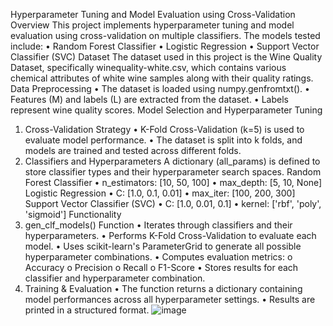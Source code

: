 Hyperparameter Tuning and Model Evaluation using Cross-Validation
Overview
This project implements hyperparameter tuning and model evaluation using cross-validation on multiple classifiers. The models tested include:
•	Random Forest Classifier
•	Logistic Regression
•	Support Vector Classifier (SVC)
Dataset
The dataset used in this project is the Wine Quality Dataset, specifically winequality-white.csv, which contains various chemical attributes of white wine samples along with their quality ratings.
Data Preprocessing
•	The dataset is loaded using numpy.genfromtxt().
•	Features (M) and labels (L) are extracted from the dataset.
•	Labels represent wine quality scores.
Model Selection and Hyperparameter Tuning
1. Cross-Validation Strategy
•	K-Fold Cross-Validation (k=5) is used to evaluate model performance.
•	The dataset is split into k folds, and models are trained and tested across different folds.
2. Classifiers and Hyperparameters
A dictionary (all_params) is defined to store classifier types and their hyperparameter search spaces.
Random Forest Classifier
•	n_estimators: [10, 50, 100]
•	max_depth: [5, 10, None]
Logistic Regression
•	C: [1.0, 0.1, 0.01]
•	max_iter: [100, 200, 300]
Support Vector Classifier (SVC)
•	C: [1.0, 0.01, 0.1]
•	kernel: ['rbf', 'poly', 'sigmoid']
Functionality
1. gen_clf_models() Function
•	Iterates through classifiers and their hyperparameters.
•	Performs K-Fold Cross-Validation to evaluate each model.
•	Uses scikit-learn's ParameterGrid to generate all possible hyperparameter combinations.
•	Computes evaluation metrics:
o	Accuracy
o	Precision
o	Recall
o	F1-Score
•	Stores results for each classifier and hyperparameter combination.
2. Training & Evaluation
•	The function returns a dictionary containing model performances across all hyperparameter settings.
•	Results are printed in a structured format.
![image](https://github.com/user-attachments/assets/ea8c24ea-222c-4058-8cf2-4d72d6c40f55)

